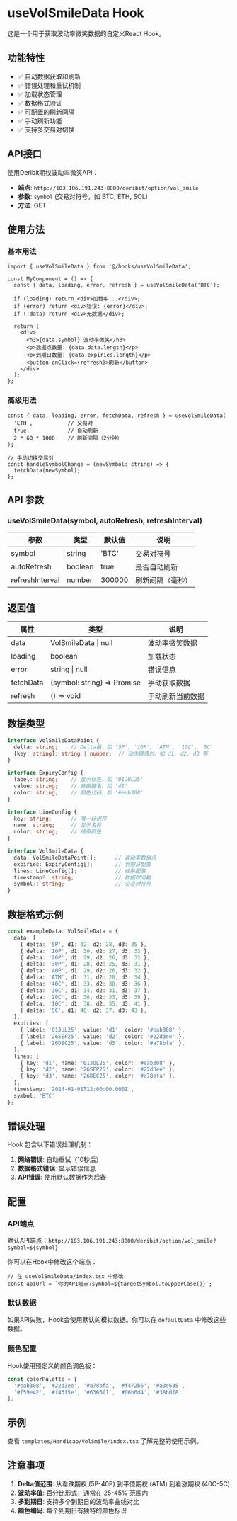 # useVolSmileData Hook

这是一个用于获取波动率微笑数据的自定义React Hook。

## 功能特性

- ✅ 自动数据获取和刷新
- ✅ 错误处理和重试机制
- ✅ 加载状态管理
- ✅ 数据格式验证
- ✅ 可配置的刷新间隔
- ✅ 手动刷新功能
- ✅ 支持多交易对切换

## API接口

使用Deribit期权波动率微笑API：
- **端点**: `http://103.106.191.243:8000/deribit/option/vol_smile`
- **参数**: `symbol` (交易对符号，如 BTC, ETH, SOL)
- **方法**: GET

## 使用方法

### 基本用法

```tsx
import { useVolSmileData } from '@/hooks/useVolSmileData';

const MyComponent = () => {
  const { data, loading, error, refresh } = useVolSmileData('BTC');
  
  if (loading) return <div>加载中...</div>;
  if (error) return <div>错误: {error}</div>;
  if (!data) return <div>无数据</div>;
  
  return (
    <div>
      <h3>{data.symbol} 波动率微笑</h3>
      <p>数据点数量: {data.data.length}</p>
      <p>到期日数量: {data.expiries.length}</p>
      <button onClick={refresh}>刷新</button>
    </div>
  );
};
```

### 高级用法

```tsx
const { data, loading, error, fetchData, refresh } = useVolSmileData(
  'ETH',           // 交易对
  true,            // 自动刷新
  2 * 60 * 1000    // 刷新间隔（2分钟）
);

// 手动切换交易对
const handleSymbolChange = (newSymbol: string) => {
  fetchData(newSymbol);
};
```

## API 参数

### useVolSmileData(symbol, autoRefresh, refreshInterval)

| 参数 | 类型 | 默认值 | 说明 |
|------|------|--------|------|
| symbol | string | 'BTC' | 交易对符号 |
| autoRefresh | boolean | true | 是否自动刷新 |
| refreshInterval | number | 300000 | 刷新间隔（毫秒） |

## 返回值

| 属性 | 类型 | 说明 |
|------|------|------|
| data | VolSmileData \| null | 波动率微笑数据 |
| loading | boolean | 加载状态 |
| error | string \| null | 错误信息 |
| fetchData | (symbol: string) => Promise<void> | 手动获取数据 |
| refresh | () => void | 手动刷新当前数据 |

## 数据类型

```typescript
interface VolSmileDataPoint {
  delta: string;    // Delta值，如 '5P', '10P', 'ATM', '10C', '5C'
  [key: string]: string | number;  // 动态键值对，如 d1, d2, d3 等
}

interface ExpiryConfig {
  label: string;    // 显示标签，如 '01JUL25'
  value: string;    // 数据键名，如 'd1'
  color: string;    // 颜色代码，如 '#eab308'
}

interface LineConfig {
  key: string;      // 唯一标识符
  name: string;     // 显示名称
  color: string;    // 线条颜色
}

interface VolSmileData {
  data: VolSmileDataPoint[];      // 波动率数据点
  expiries: ExpiryConfig[];       // 到期日配置
  lines: LineConfig[];            // 线条配置
  timestamp?: string;             // 数据时间戳
  symbol?: string;                // 交易对符号
}
```

## 数据格式示例

```typescript
const exampleData: VolSmileData = {
  data: [
    { delta: '5P', d1: 32, d2: 28, d3: 35 },
    { delta: '10P', d1: 30, d2: 27, d3: 33 },
    { delta: '20P', d1: 29, d2: 26, d3: 32 },
    { delta: '30P', d1: 28, d2: 25, d3: 31 },
    { delta: '40P', d1: 29, d2: 26, d3: 32 },
    { delta: 'ATM', d1: 31, d2: 28, d3: 34 },
    { delta: '40C', d1: 33, d2: 30, d3: 36 },
    { delta: '30C', d1: 34, d2: 31, d3: 37 },
    { delta: '20C', d1: 36, d2: 33, d3: 39 },
    { delta: '10C', d1: 38, d2: 35, d3: 41 },
    { delta: '5C', d1: 40, d2: 37, d3: 43 },
  ],
  expiries: [
    { label: '01JUL25', value: 'd1', color: '#eab308' },
    { label: '26SEP25', value: 'd2', color: '#22d3ee' },
    { label: '26DEC25', value: 'd3', color: '#a78bfa' },
  ],
  lines: [
    { key: 'd1', name: '01JUL25', color: '#eab308' },
    { key: 'd2', name: '26SEP25', color: '#22d3ee' },
    { key: 'd3', name: '26DEC25', color: '#a78bfa' },
  ],
  timestamp: '2024-01-01T12:00:00.000Z',
  symbol: 'BTC'
};
```

## 错误处理

Hook 包含以下错误处理机制：

1. **网络错误**: 自动重试（10秒后）
2. **数据格式错误**: 显示错误信息
3. **API错误**: 使用默认数据作为后备

## 配置

### API端点

默认API端点：`http://103.106.191.243:8000/deribit/option/vol_smile?symbol=${symbol}`

你可以在Hook中修改这个端点：

```tsx
// 在 useVolSmileData/index.tsx 中修改
const apiUrl = `你的API端点?symbol=${targetSymbol.toUpperCase()}`;
```

### 默认数据

如果API失败，Hook会使用默认的模拟数据。你可以在 `defaultData` 中修改这些数据。

### 颜色配置

Hook使用预定义的颜色调色板：

```typescript
const colorPalette = [
  '#eab308', '#22d3ee', '#a78bfa', '#f472b6', '#a3e635', 
  '#f59e42', '#f43f5e', '#6366f1', '#06b6d4', '#38bdf8'
];
```

## 示例

查看 `templates/Handicap/VolSmile/index.tsx` 了解完整的使用示例。

## 注意事项

1. **Delta值范围**: 从看跌期权 (5P-40P) 到平值期权 (ATM) 到看涨期权 (40C-5C)
2. **波动率值**: 百分比形式，通常在 25-45% 范围内
3. **多到期日**: 支持多个到期日的波动率曲线对比
4. **颜色编码**: 每个到期日有独特的颜色标识 